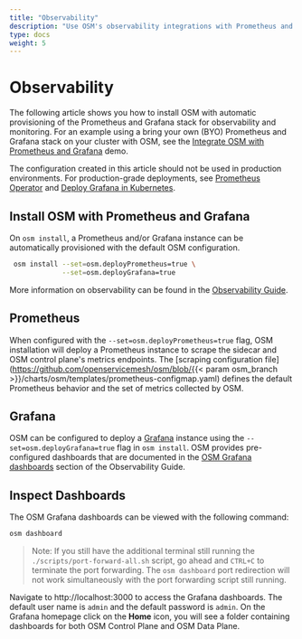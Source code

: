 ```yaml
---
title: "Observability"
description: "Use OSM's observability integrations with Prometheus and Grafana to inspect the traffic between the bookstore applications"
type: docs
weight: 5
---
```


# Observability

The following article shows you how to install OSM with automatic provisioning of the Prometheus and Grafana stack for observability and monitoring. For an example using a bring your own (BYO) Prometheus and Grafana stack on your cluster with OSM, see the [Integrate OSM with Prometheus and Grafana](https://docs.openservicemesh.io/docs/demos/prometheus_grafana/) demo.

The configuration created in this article should not be used in production environments. For production-grade deployments, see [Prometheus Operator](https://github.com/prometheus-operator/prometheus-operator/blob/master/Documentation/user-guides/getting-started.md) and [Deploy Grafana in Kubernetes](https://grafana.com/docs/grafana/latest/installation/kubernetes/).


## Install OSM with Prometheus and Grafana

On `osm install`, a Prometheus and/or Grafana instance can be automatically provisioned with the default OSM configuration.
```bash
 osm install --set=osm.deployPrometheus=true \
             --set=osm.deployGrafana=true
```
More information on observability can be found in the [Observability Guide](/docs/guides/observability).

## Prometheus

When configured with the `--set=osm.deployPrometheus=true` flag, OSM installation will deploy a Prometheus instance to scrape the sidecar and OSM control plane's metrics endpoints. The [scraping configuration file](https://github.com/openservicemesh/osm/blob/{{< param osm_branch >}}/charts/osm/templates/prometheus-configmap.yaml) defines the default Prometheus behavior and the set of metrics collected by OSM.

## Grafana

OSM can be configured to deploy a [Grafana](https://grafana.com/grafana/) instance using the `--set=osm.deployGrafana=true` flag in `osm install`. OSM provides pre-configured dashboards that are documented in the [OSM Grafana dashboards](/docs/guides/observability/metrics/#osm-grafana-dashboards) section of the Observability Guide.

## Inspect Dashboards

The OSM Grafana dashboards can be viewed with the following command:

```bash
osm dashboard
```

> Note: If you still have the additional terminal still running the `./scripts/port-forward-all.sh` script, go ahead and `CTRL+C` to terminate the port forwarding. The `osm dashboard` port redirection will not work simultaneously with the port forwarding script still running.

Navigate to http://localhost:3000 to access the Grafana dashboards. The default user name is `admin` and the default password is `admin`. On the Grafana homepage click on the **Home** icon, you will see a folder containing dashboards for both OSM Control Plane and OSM Data Plane.
